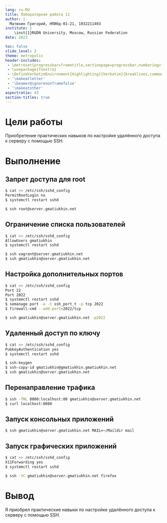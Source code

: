 ```yaml
---
lang: ru-RU
title: Лабораторная работа 11
author: |
  Матюхин Григорий, НПИбд-01-21, 1032211403
institute: |
	\inst{1}RUDN University, Moscow, Russian Federation
date: 2023

toc: false
slide_level: 2
theme: metropolis
header-includes: 
 - \metroset{progressbar=frametitle,sectionpage=progressbar,numbering=fraction}
 - \usepackage{fvextra}
 - \DefineVerbatimEnvironment{Highlighting}{Verbatim}{breaklines,commandchars=\\\{\}}
 - '\makeatletter'
 - '\beamer@ignorenonframefalse'
 - '\makeatother'
aspectratio: 43
section-titles: true
---
```


# Цели работы
Приобретение практических навыков по настройке удалённого доступа к серверу с помощью SSH.

# Выполнение

## Запрет доступа для root

```bash
$ cat >> /etc/ssh/sshd_config
PermitRootLogin no
$ systemctl restart sshd
```

```bash
$ ssh root@server.gmatiukhin.net
```

## Ограничение списка пользователей

```bash
$ cat >> /etc/ssh/sshd_config
AllowUsers gmatiukhin 
$ systemctl restart sshd
```

```bash
$ ssh vagrant@server.gmatiukhin.net
$ ssh gmatiukhin@server.gmatiukhin.net
```

## Настройка дополнительных портов

```bash
$ cat >> /etc/ssh/sshd_config
Port 22
Port 2022
$ systemctl restart sshd
$ semanage port -a -t ssh_port_t -p tcp 2022
$ firewall-cmd --add-port=2022/tcp
```

```bash
$ ssh gmatiukhin@server.gmatiukhin.net -p2022
```

## Удаленный доступ по ключу

```bash
$ cat >> /etc/ssh/sshd_config
PubkeyAuthentication yes
$ systemctl restart sshd
```

```bash
$ ssh-keygen
$ ssh-copy-id gmatiukhin@gmatiukhin.gmatiukhin.net
$ ssh gmatiukhin@server.gmatiukhin.net
```

## Перенаправление трафика

```bash
$ ssh -fNL 8080:localhost:80 gmatiukhin@server.gmatiukhin.net
$ curl localhost:8080
```

## Запуск консольных приложений

```bash
$ ssh gmatiukhin@server.gmatiukhin.net MAIL=~/Maildir mail
```

## Запуск графических приложений

```bash
$ cat >> /etc/ssh/sshd_config
X11Forwarding yes
$ systemctl restart sshd
```

```bash
$ ssh -YC gmatiukhin@server.gmatiukhin.net firefox
```

# Вывод
Я приобрел практические навыки по настройке удалённого доступа к серверу с помощью SSH.
